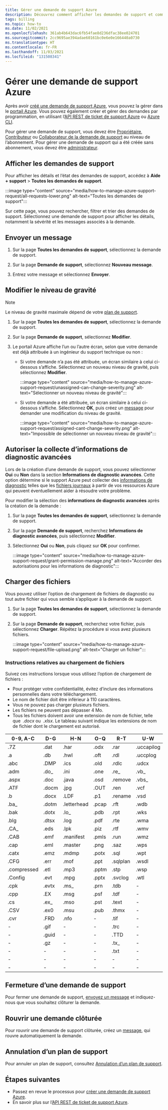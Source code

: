 ```yaml
---
title: Gérer une demande de support Azure
description: Découvrez comment afficher les demandes de support et comment envoyer des messages, charger des fichiers et gérer les options.
tags: billing
ms.topic: how-to
ms.date: 11/02/2021
ms.openlocfilehash: 361ab4b643dac6fb54fae8d236dfac38ee024701
ms.sourcegitcommit: 2cc9695ae394adae60161bc0e6e0e166440a0730
ms.translationtype: HT
ms.contentlocale: fr-FR
ms.lasthandoff: 11/03/2021
ms.locfileid: "131508341"
---
```

# <a name="manage-an-azure-support-request"></a>Gérer une demande de support Azure

Après avoir [créé une demande de support Azure](how-to-create-azure-support-request.md), vous pouvez la gérer dans le [portail Azure](https://portal.azure.com). Vous pouvez également créer et gérer des demandes par programmation, en utilisant l’[API REST de ticket de support Azure](/rest/api/support) ou [Azure CLI](/cli/azure/azure-cli-support-request).

Pour gérer une demande de support, vous devez être [Propriétaire](../../role-based-access-control/built-in-roles.md#owner), [Contributeur](../../role-based-access-control/built-in-roles.md#contributor) ou [Collaborateur de la demande de support](../../role-based-access-control/built-in-roles.md#support-request-contributor) au niveau de l’abonnement. Pour gérer une demande de support qui a été créée sans abonnement, vous devez être [administrateur](../../active-directory/roles/permissions-reference.md).

## <a name="view-support-requests"></a>Afficher les demandes de support

Pour afficher les détails et l’état des demandes de support, accédez à **Aide + support** >  **Toutes les demandes de support**.

:::image type="content" source="media/how-to-manage-azure-support-request/all-requests-lower.png" alt-text="Toutes les demandes de support":::

Sur cette page, vous pouvez rechercher, filtrer et trier des demandes de support. Sélectionnez une demande de support pour afficher les détails, notamment la sévérité et les messages associés à la demande.

## <a name="send-a-message"></a>Envoyer un message

1. Sur la page **Toutes les demandes de support**, sélectionnez la demande de support.

1. Sur la page **Demande de support**, sélectionnez **Nouveau message**.

1. Entrez votre message et sélectionnez **Envoyer**.

## <a name="change-the-severity-level"></a>Modifier le niveau de gravité

> [!NOTE]
> Le niveau de gravité maximale dépend de votre [plan de support](https://azure.microsoft.com/support/plans).

1. Sur la page **Toutes les demandes de support**, sélectionnez la demande de support.

1. Sur la page **Demande de support**, sélectionnez **Modifier**.

1. Le portail Azure affiche l’un ou l’autre écran, selon que votre demande est déjà attribuée à un ingénieur du support technique ou non :

    - Si votre demande n’a pas été attribuée, un écran similaire à celui ci-dessous s’affiche. Sélectionnez un nouveau niveau de gravité, puis sélectionnez **Modifier**.

        :::image type="content" source="media/how-to-manage-azure-support-request/unassigned-can-change-severity.png" alt-text="Sélectionner un nouveau niveau de gravité":::

    - Si votre demande a été attribuée, un écran similaire à celui ci-dessous s’affiche. Sélectionnez **OK**, puis créez un [message](#send-a-message) pour demander une modification du niveau de gravité.

        :::image type="content" source="media/how-to-manage-azure-support-request/assigned-cant-change-severity.png" alt-text="Impossible de sélectionner un nouveau niveau de gravité":::

## <a name="allow-collection-of-advanced-diagnostic-information"></a>Autoriser la collecte d’informations de diagnostic avancées

Lors de la création d’une demande de support, vous pouvez sélectionner **Oui** ou **Non** dans la section **Informations de diagnostic avancées**. Cette option détermine si le support Azure peut collecter des [informations de diagnostic](https://azure.microsoft.com/support/legal/support-diagnostic-information-collection/) telles que les [fichiers journaux](how-to-create-azure-support-request.md#advanced-diagnostic-information-logs) à partir de vos ressources Azure qui peuvent éventuellement aider à résoudre votre problème.

Pour modifier la sélection des **informations de diagnostic avancées** après la création de la demande :

1. Sur la page **Toutes les demandes de support**, sélectionnez la demande de support.

1. Sur la page **Demande de support**, recherchez **Informations de diagnostic avancées**, puis sélectionnez **Modifier**.

1. Sélectionnez **Oui** ou **Non**, puis cliquez sur **OK** pour confirmer.

    :::image type="content" source="media/how-to-manage-azure-support-request/grant-permission-manage.png" alt-text="Accorder des autorisations pour les informations de diagnostic":::

## <a name="upload-files"></a>Charger des fichiers

Vous pouvez utiliser l’option de chargement de fichiers de diagnostic ou tout autre fichier qui vous semble s’appliquer à la demande de support.

1. Sur la page **Toutes les demandes de support**, sélectionnez la demande de support.

1. Sur la page **Demande de support**, recherchez votre fichier, puis sélectionnez **Charger**. Répétez la procédure si vous avez plusieurs fichiers.

    :::image type="content" source="media/how-to-manage-azure-support-request/file-upload.png" alt-text="Charger un fichier":::

### <a name="file-upload-guidelines"></a>Instructions relatives au chargement de fichiers

Suivez ces instructions lorsque vous utilisez l’option de chargement de fichiers :

- Pour protéger votre confidentialité, évitez d’inclure des informations personnelles dans votre téléchargement.
- Le nom de fichier doit être inférieur à 110 caractères.
- Vous ne pouvez pas charger plusieurs fichiers.
- Les fichiers ne peuvent pas dépasser 4 Mo.
- Tous les fichiers doivent avoir une extension de nom de fichier, telle que  *.docx* ou  *.xlsx*. Le tableau suivant indique les extensions de nom de fichier dont le chargement est autorisé.

| 0-9, A-C    | D-G   | H-N         | O-Q   | R-T      | U-W        | X-Z     |
|-------------|-------|-------------|-------|----------|------------|---------|
| .7Z         | .dat  | .har        | .odx  | .rar     | .uccapilog | .xlam   |
| .a          | .db   | .hwl        | .oft  | .rdl     | .uccplog   | .xlr    |
| .abc        | .DMP  | .ics        | .old  | .rdlc    | .udcx      | .xls    |
| .adm        | .do_  | .ini        | .one  | .re_     | .vb_       | .xlsb   |
| .aspx       | .doc  | .java       | .osd  | .remove  | .vbs_      | .xlsm   |
| .ATF        | .docm | .jpg        | .OUT  | .ren     | .vcf       | .xlsx   |
| .b          | .docx | .LDF        | .p1   | .rename  | .vsd       | .xlt    |
| .ba_        | .dotm | .letterhead | .pcap | .rft     | .wdb       | .xltx   |
| .bak        | .dotx | .lo_        | .pdb  | .rpt     | .wks       | .xml    |
| .blg        | .dtsx | .log        | .pdf  | .rte     | .wma       | .xmla   |
| .CA_        | .eds  | .lpk        | .piz  | .rtf     | .wmv       | .xps    |
| .CAB        | .emf  | .manifest   | .pmls | .run     | .wmz       | .xsd    |
| .cap        | .eml  | .master     | .png  | .saz     | .wps       | .xsn    |
| .catx       | .emz  | .mdmp       | .potx | .sql     | .wpt       | .xxx    |
| .CFG        | .err  | .mof        | .ppt  | .sqlplan | .wsdl      | .z_     |
| .compressed | .etl  | .mp3        | .pptm | .stp     | .wsp       | .z01    |
| .Config     | .evt  | .mpg        | .pptx | .svclog  | .wtl       | .z02    |
| .cpk        | .evtx | .ms_        | .prn  | .tdb     | -          | .zi     |
| .cpp        | .EX   | .msg        | .psf  | .tdf     | -          | .zi_    |
| .cs         | .ex_  | .mso        | .pst  | .text    | -          | .zip    |
| .CSV        | .ex0  | .msu        | .pub  | .thmx    | -          | .zip_   |
| .cvr        | .FRD  | .nfo        | -     | .tif     | -          | .zipp   |
| -           | .gif  | -           | -     | .trc     | -          | .zipped |
| -           | .guid | -           | -     | .TTD     | -          | .zippy  |
| -           | .gz   | -           | -     | .tx_     | -          | .zipx   |
| -           | -     | -           | -     | .txt     | -          | .zit    |
| -           | -     | -           | -     | -        | -          | .zix    |
| -           | -     | -           | -     | -        | -          | .zzz    |

## <a name="close-a-support-request"></a>Fermeture d’une demande de support

Pour fermer une demande de support, [envoyez un message](#send-a-message) et indiquez-nous que vous souhaitez clôturer la demande.

## <a name="reopen-a-closed-request"></a>Rouvrir une demande clôturée

Pour rouvrir une demande de support clôturée, créez un [message](#send-a-message), qui rouvre automatiquement la demande.

## <a name="cancel-a-support-plan"></a>Annulation d’un plan de support

Pour annuler un plan de support, consultez [Annulation d’un plan de support](../../cost-management-billing/manage/cancel-azure-subscription.md#cancel-a-support-plan).

## <a name="next-steps"></a>Étapes suivantes

- Passez en revue le processus pour [créer une demande de support Azure](how-to-create-azure-support-request.md).
- En savoir plus sur l’[API REST de ticket de support Azure](/rest/api/support).
